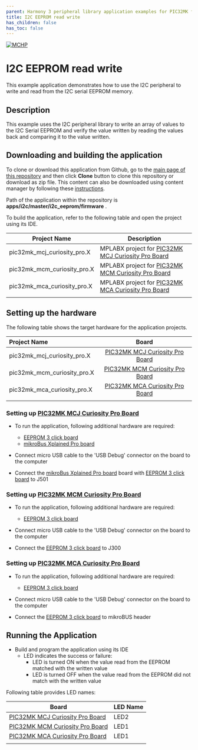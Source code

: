 ```yaml
---
parent: Harmony 3 peripheral library application examples for PIC32MK family
title: I2C EEPROM read write 
has_children: false
has_toc: false
---
```


[![MCHP](https://www.microchip.com/ResourcePackages/Microchip/assets/dist/images/logo.png)](https://www.microchip.com)

# I2C EEPROM read write

This example application demonstrates how to use the I2C peripheral to write and read from the I2C serial EEPROM memory.

## Description

This example uses the I2C peripheral library to write an array of values to the I2C Serial EEPROM and verify the value written by reading the values back and comparing it to the value written.

## Downloading and building the application

To clone or download this application from Github, go to the [main page of this repository](https://github.com/Microchip-MPLAB-Harmony/csp_apps_pic32mk) and then click **Clone** button to clone this repository or download as zip file.
This content can also be downloaded using content manager by following these [instructions](https://github.com/Microchip-MPLAB-Harmony/contentmanager/wiki).

Path of the application within the repository is **apps/i2c/master/i2c_eeprom/firmware** .

To build the application, refer to the following table and open the project using its IDE.

| Project Name      | Description                                    |
| ----------------- | ---------------------------------------------- |
| pic32mk_mcj_curiosity_pro.X | MPLABX project for [PIC32MK MCJ Curiosity Pro Board](https://www.microchip.com/en-us/development-tool/DT100113) |
| pic32mk_mcm_curiosity_pro.X | MPLABX project for [PIC32MK MCM Curiosity Pro Board](https://www.microchip.com/en-us/development-tool/EV31E34A) |
| pic32mk_mca_curiosity_pro.X | MPLABX project for [PIC32MK MCA Curiosity Pro Board](https://www.microchip.com/en-us/development-tool/EV15D86A) |
|||

## Setting up the hardware

The following table shows the target hardware for the application projects.

| Project Name| Board|
|:---------|:---------:|
| pic32mk_mcj_curiosity_pro.X | [PIC32MK MCJ Curiosity Pro Board](https://www.microchip.com/en-us/development-tool/DT100113) |
| pic32mk_mcm_curiosity_pro.X | [PIC32MK MCM Curiosity Pro Board](https://www.microchip.com/en-us/development-tool/EV31E34A) |
| pic32mk_mca_curiosity_pro.X | [PIC32MK MCA Curiosity Pro Board](https://www.microchip.com/en-us/development-tool/EV15D86A) |
|||

### Setting up [PIC32MK MCJ Curiosity Pro Board](https://www.microchip.com/en-us/development-tool/DT100113)

- To run the application, following additional hardware are required:
  - [EEPROM 3 click board](https://www.mikroe.com/eeprom-3-click)
  - [mikroBus Xplained Pro board](https://www.microchip.com/Developmenttools/ProductDetails/ATMBUSADAPTER-XPRO)

- Connect micro USB cable to the 'USB Debug' connector on the board to the computer
- Connect the [mikroBus Xplained Pro board](https://www.microchip.com/Developmenttools/ProductDetails/ATMBUSADAPTER-XPRO) board with [EEPROM 3 click board](https://www.mikroe.com/eeprom-3-click) to J501

### Setting up [PIC32MK MCM Curiosity Pro Board](https://www.microchip.com/en-us/development-tool/EV31E34A)

- To run the application, following additional hardware are required:
    - [EEPROM 3 click board](https://www.mikroe.com/eeprom-3-click)

- Connect micro USB cable to the 'USB Debug' connector on the board to the computer
- Connect the [EEPROM 3 click board](https://www.mikroe.com/eeprom-3-click) to J300


### Setting up [PIC32MK MCA Curiosity Pro Board](https://www.microchip.com/en-us/development-tool/EV15D86A)

- To run the application, following additional hardware are required:
    - [EEPROM 3 click board](https://www.mikroe.com/eeprom-3-click)

- Connect micro USB cable to the 'USB Debug' connector on the board to the computer
- Connect the [EEPROM 3 click board](https://www.mikroe.com/eeprom-3-click) to mikroBUS header


## Running the Application

- Build and program the application using its IDE
  - LED indicates the success or failure:
    - LED is turned ON when the value read from the EEPROM matched with the written value
    - LED is turned OFF when the value read from the EEPROM did not match with the written value

Following table provides LED names:

| Board      | LED Name |
| ---------- |--------- |
|  [PIC32MK MCJ Curiosity Pro Board](https://www.microchip.com/en-us/development-tool/DT100113)  | LED2 |
|  [PIC32MK MCM Curiosity Pro Board](https://www.microchip.com/en-us/development-tool/EV31E34A)  | LED1  |
|  [PIC32MK MCA Curiosity Pro Board](https://www.microchip.com/en-us/development-tool/EV15D86A)  | LED1  |
|||
